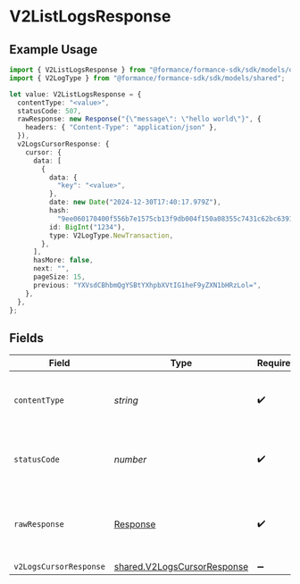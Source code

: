 # V2ListLogsResponse

## Example Usage

```typescript
import { V2ListLogsResponse } from "@formance/formance-sdk/sdk/models/operations";
import { V2LogType } from "@formance/formance-sdk/sdk/models/shared";

let value: V2ListLogsResponse = {
  contentType: "<value>",
  statusCode: 507,
  rawResponse: new Response("{\"message\": \"hello world\"}", {
    headers: { "Content-Type": "application/json" },
  }),
  v2LogsCursorResponse: {
    cursor: {
      data: [
        {
          data: {
            "key": "<value>",
          },
          date: new Date("2024-12-30T17:40:17.979Z"),
          hash:
            "9ee060170400f556b7e1575cb13f9db004f150a08355c7431c62bc639166431e",
          id: BigInt("1234"),
          type: V2LogType.NewTransaction,
        },
      ],
      hasMore: false,
      next: "",
      pageSize: 15,
      previous: "YXVsdCBhbmQgYSBtYXhpbXVtIG1heF9yZXN1bHRzLol=",
    },
  },
};
```

## Fields

| Field                                                                             | Type                                                                              | Required                                                                          | Description                                                                       |
| --------------------------------------------------------------------------------- | --------------------------------------------------------------------------------- | --------------------------------------------------------------------------------- | --------------------------------------------------------------------------------- |
| `contentType`                                                                     | *string*                                                                          | :heavy_check_mark:                                                                | HTTP response content type for this operation                                     |
| `statusCode`                                                                      | *number*                                                                          | :heavy_check_mark:                                                                | HTTP response status code for this operation                                      |
| `rawResponse`                                                                     | [Response](https://developer.mozilla.org/en-US/docs/Web/API/Response)             | :heavy_check_mark:                                                                | Raw HTTP response; suitable for custom response parsing                           |
| `v2LogsCursorResponse`                                                            | [shared.V2LogsCursorResponse](../../../sdk/models/shared/v2logscursorresponse.md) | :heavy_minus_sign:                                                                | OK                                                                                |